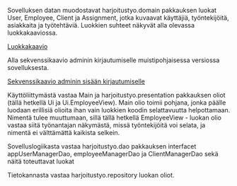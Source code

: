 Sovelluksen datan muodostavat harjoitustyo.domain pakkauksen luokat User, Employee, Client ja Assignment, jotka kuvaavat käyttäjiä, työntekijöitä, asiakkaita ja työtehtäviä. Luokkien suhteet näkyvät alla olevassa luokkakaaviossa.

[Luokkakaavio](https://github.com/RoniNiklas/ot-harjoitustyo/blob/master/dokumentaatio/LuokkakaavioUusi.jpg)

Alla sekvenssikaavio adminin kirjautumiselle muistipohjaisessa versiossa sovelluksesta.  

[Sekvenssikaavio adminin sisään kirjautumiselle](https://github.com/RoniNiklas/ot-harjoitustyo/blob/master/dokumentaatio/sekvenssikaavioUusi.png)

Käyttöliittymästä vastaa Main ja harjoitustyo.presentation pakkauksen oliot (tällä hetkellä Ui ja Ui.EmployeeView). Main olio toimii pohjana, jonka päälle luodaan erillisiä olioita ihan vain luokkien koodin selattavuutta helpottamaan. Nimentä tulee muuttumaan, sillä tällä hetkellä EmployeeView - luokan olio vastaa siitä työnantajan näkymästä, missä työntekijöitä voi selata, ja nimentä ei välttämättä kaikista selkein.

Sovelluslogiikasta vastaa harjoitustyo.dao pakkauksen interfacet appUserManagerDao, employeeManagerDao ja ClientManagerDao sekä näitä toteuttavat luokat

Tietokannasta vastaa harjoitustyo.repository luokan oliot.
